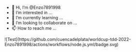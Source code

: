 
- 👋 Hi, I’m @Enzo7891998
- 👀 I’m interested in ...
- 🌱 I’m currently learning ...
- 💞️ I’m looking to collaborate on ...
- 📫 How to reach me ...

<!---
Enzo7891998/Enzo7891998 is a ✨ special ✨ repository because its `README.md` (this file) appears on your GitHub profile.
You can click the Preview link to take a look at your changes.

--->![Test](https://github.com/cuencadelplata/worldcup-tdd-2022-Enzo7891998/actions/workflows/node.js.yml/badge.svg)
